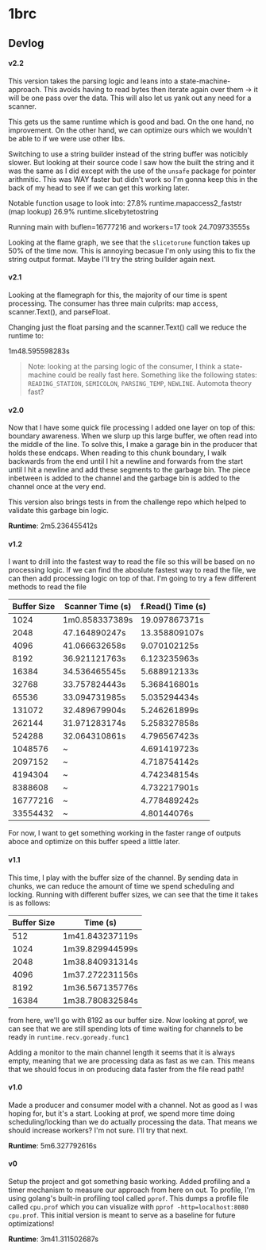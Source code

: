 # 1brc

## Devlog

#### v2.2
This version takes the parsing logic and leans into a state-machine-approach. This avoids having to read
bytes then iterate again over them -> it will be one pass over the data. This will also let us yank out
any need for a scanner.

This gets us the same runtime which is good and bad. On the one hand, no improvement. On the other hand,
we can optimize ours which we wouldn't be able to if we were use other libs.

Switching to use a string builder instead of the string buffer was noticibly slower. But looking at their
source code I saw how the built the string and it was the same as I did except with the use of the `unsafe`
package for pointer arithmitic. This was WAY faster but didn't work so I'm gonna keep this in the back of
my head to see if we can get this working later.

Notable function usage to look into:
27.8% runtime.mapaccess2_faststr (map lookup)
26.9% runtime.slicebytetostring

Running main with buflen=16777216 and workers=17 took 24.709733555s

Looking at the flame graph, we see that the `slicetorune` function takes up 50% of the time now. This is
annoying becasue I'm only using this to fix the string output format. Maybe I'll try the string builder
again next.

#### v2.1
Looking at the flamegraph for this, the majority of our time is spent processing. The consumer has three
main culprits: map access, scanner.Text(), and parseFloat.

Changing just the float parsing and the scanner.Text() call we reduce the runtime to:

1m48.595598283s


> Note: looking at the parsing logic of the consumer, I think a state-machine could be really fast here.
Something like the following states: `READING_STATION`, `SEMICOLON`, `PARSING_TEMP`, `NEWLINE`. 
Automota theory fast?

#### v2.0
Now that I have some quick file processing I added one layer on top of this: boundary awareness. When we
slurp up this large buffer, we often read into the middle of the line. To solve this, I make a garage bin
in the producer that holds these endcaps. When reading to this chunk boundary, I walk backwards from the 
end until I hit a newline and forwards from the start until I hit a newline and add these segments to the 
garbage bin. The piece inbetween is added to the channel and the garbage bin is added to the channel once
at the very end.

This version also brings tests in from the challenge repo which helped to validate this garbage bin logic.

**Runtime**: 2m5.236455412s

#### v1.2
I want to drill into the fastest way to read the file so this will be
based on no processing logic. If we can find the aboslute fastest way to read the file, we can
then add processing logic on top of that. I'm going to try a few different methods to read the file

| Buffer Size | Scanner Time (s) | f.Read() Time (s) |
|-------------|----------| ----------|
1024 | 1m0.858337389s | 19.097867371s | 
2048 | 47.164890247s | 13.358809107s | 
4096 | 41.066632658s | 9.070102125s | 
8192 | 36.921121763s | 6.123235963s | 
16384 | 34.536465545s | 5.688912133s | 
32768 | 33.757824443s | 5.368416801s | 
65536 | 33.094731985s | 5.035294434s | 
131072 | 32.489679904s | 5.246261899s | 
262144 | 31.971283174s | 5.258327858s | 
524288 | 32.064310861s | 4.796567423s | 
1048576 | ~ | 4.691419723s | 
2097152 | ~ | 4.718754142s | 
4194304 | ~ | 4.742348154s | 
8388608 | ~ | 4.732217901s
16777216 | ~ | 4.778489242s
33554432 | ~ | 4.80144076s

For now, I want to get something working in the faster range of outputs aboce and optimize on this buffer speed a little later.


#### v1.1
This time, I play with the buffer size of the channel. By sending data in chunks, we can reduce the amount of
time we spend scheduling and locking. Running with different buffer sizes, we can see that the time it takes
is as follows:
     
| Buffer Size | Time (s) |
|-------------|----------|
512 | 1m41.843237119s
1024 | 1m39.829944599s
2048 | 1m38.840931314s
4096 | 1m37.272231156s
8192 | 1m36.567135776s
16384 | 1m38.780832584s

from here, we'll go with 8192 as our buffer size. Now looking at pprof, we can see that we are still
spending lots of time waiting for channels to be ready in `runtime.recv.goready.func1`

Adding a monitor to the main channel length it seems that it is always empty, meaning that we are processing
data as fast as we can. This means that we should focus in on producing data faster from the file read path!


#### v1.0
Made a producer and consumer model with a channel. Not as good as I was hoping for, but it's a start.
Looking at prof, we spend more time doing scheduling/locking than we do actually processing the data.
That means we should increase workers? I'm not sure. I'll try that next.

**Runtime**: 5m6.327792616s

#### v0

Setup the project and got something basic working. Added profiling and a timer mechanism to measure our
approach from here on out. To profile, I'm using golang's built-in profiling tool called `pprof`. This
dumps a profile file called `cpu.prof` which you can visualize with `pprof -http=localhost:8080 cpu.prof`.
This initial version is meant to serve as a baseline for future optimizations!

**Runtime**: 3m41.311502687s
